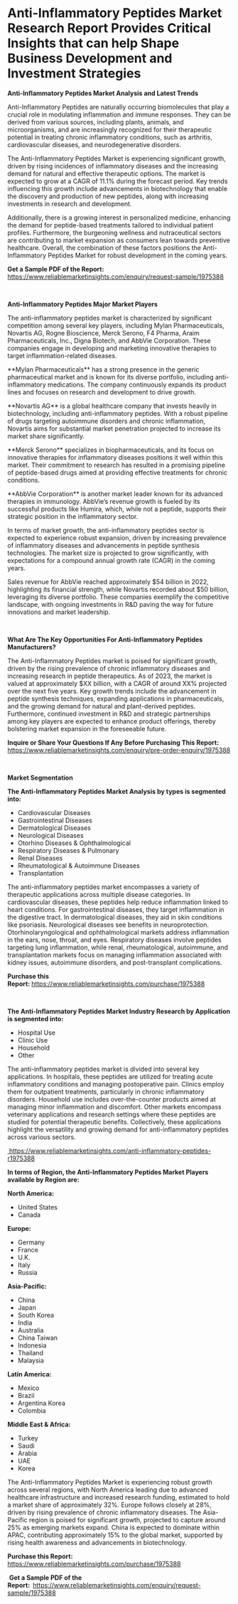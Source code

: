 <p><h1>Anti-Inflammatory Peptides Market Research Report Provides Critical Insights that can help Shape Business Development and Investment Strategies</h1></p><p><strong>Anti-Inflammatory Peptides Market Analysis and Latest Trends</strong></p>
<p><p>Anti-Inflammatory Peptides are naturally occurring biomolecules that play a crucial role in modulating inflammation and immune responses. They can be derived from various sources, including plants, animals, and microorganisms, and are increasingly recognized for their therapeutic potential in treating chronic inflammatory conditions, such as arthritis, cardiovascular diseases, and neurodegenerative disorders. </p><p>The Anti-Inflammatory Peptides Market is experiencing significant growth, driven by rising incidences of inflammatory diseases and the increasing demand for natural and effective therapeutic options. The market is expected to grow at a CAGR of 11.1% during the forecast period. Key trends influencing this growth include advancements in biotechnology that enable the discovery and production of new peptides, along with increasing investments in research and development. </p><p>Additionally, there is a growing interest in personalized medicine, enhancing the demand for peptide-based treatments tailored to individual patient profiles. Furthermore, the burgeoning wellness and nutraceutical sectors are contributing to market expansion as consumers lean towards preventive healthcare. Overall, the combination of these factors positions the Anti-Inflammatory Peptides Market for robust development in the coming years.</p></p>
<p><strong>Get a Sample PDF of the Report:&nbsp;</strong> <a href="https://www.reliablemarketinsights.com/enquiry/request-sample/1975388?utm_campaign=2757&utm_medium=2&utm_source=Github&utm_content=ia&utm_term=19042025&utm_id=anti-inflammatory-peptides">https://www.reliablemarketinsights.com/enquiry/request-sample/1975388</a></p>
<p>&nbsp;</p>
<p><strong>Anti-Inflammatory Peptides Major Market Players</strong></p>
<p><p>The anti-inflammatory peptides market is characterized by significant competition among several key players, including Mylan Pharmaceuticals, Novartis AG, Rogne Bioscience, Merck Serono, F4 Pharma, Araim Pharmaceuticals, Inc., Digna Biotech, and AbbVie Corporation. These companies engage in developing and marketing innovative therapies to target inflammation-related diseases.</p><p>**Mylan Pharmaceuticals** has a strong presence in the generic pharmaceutical market and is known for its diverse portfolio, including anti-inflammatory medications. The company continuously expands its product lines and focuses on research and development to drive growth.</p><p>**Novartis AG** is a global healthcare company that invests heavily in biotechnology, including anti-inflammatory peptides. With a robust pipeline of drugs targeting autoimmune disorders and chronic inflammation, Novartis aims for substantial market penetration projected to increase its market share significantly.</p><p>**Merck Serono** specializes in biopharmaceuticals, and its focus on innovative therapies for inflammatory diseases positions it well within this market. Their commitment to research has resulted in a promising pipeline of peptide-based drugs aimed at providing effective treatments for chronic conditions.</p><p>**AbbVie Corporation** is another market leader known for its advanced therapies in immunology. AbbVie’s revenue growth is fueled by its successful products like Humira, which, while not a peptide, supports their strategic position in the inflammatory sector.</p><p>In terms of market growth, the anti-inflammatory peptides sector is expected to experience robust expansion, driven by increasing prevalence of inflammatory diseases and advancements in peptide synthesis technologies. The market size is projected to grow significantly, with expectations for a compound annual growth rate (CAGR) in the coming years.</p><p>Sales revenue for AbbVie reached approximately $54 billion in 2022, highlighting its financial strength, while Novartis recorded about $50 billion, leveraging its diverse portfolio. These companies exemplify the competitive landscape, with ongoing investments in R&D paving the way for future innovations and market leadership.</p></p>
<p>&nbsp;</p>
<p><strong>What Are The Key Opportunities For Anti-Inflammatory Peptides Manufacturers?</strong></p>
<p><p>The Anti-Inflammatory Peptides market is poised for significant growth, driven by the rising prevalence of chronic inflammatory diseases and increasing research in peptide therapeutics. As of 2023, the market is valued at approximately $XX billion, with a CAGR of around XX% projected over the next five years. Key growth trends include the advancement in peptide synthesis techniques, expanding applications in pharmaceuticals, and the growing demand for natural and plant-derived peptides. Furthermore, continued investment in R&D and strategic partnerships among key players are expected to enhance product offerings, thereby bolstering market expansion in the foreseeable future.</p></p>
<p><strong>Inquire or Share Your Questions If Any Before Purchasing This Report:</strong> <a href="https://www.reliablemarketinsights.com/enquiry/pre-order-enquiry/1975388?utm_campaign=2757&utm_medium=2&utm_source=Github&utm_content=ia&utm_term=19042025&utm_id=anti-inflammatory-peptides">https://www.reliablemarketinsights.com/enquiry/pre-order-enquiry/1975388</a></p>
<p>&nbsp;</p>
<p><strong>Market Segmentation</strong></p>
<p><strong>The Anti-Inflammatory Peptides Market Analysis by types is segmented into:</strong></p>
<p><ul><li>Cardiovascular Diseases</li><li>Gastrointestinal Diseases</li><li>Dermatological Diseases</li><li>Neurological Diseases</li><li>Otorhino Diseases & Ophthalmological</li><li>Respiratory Diseases & Pulmonary</li><li>Renal Diseases</li><li>Rheumatological & Autoimmune Diseases</li><li>Transplantation</li></ul></p>
<p><p>The anti-inflammatory peptides market encompasses a variety of therapeutic applications across multiple disease categories. In cardiovascular diseases, these peptides help reduce inflammation linked to heart conditions. For gastrointestinal diseases, they target inflammation in the digestive tract. In dermatological diseases, they aid in skin conditions like psoriasis. Neurological diseases see benefits in neuroprotection. Otorhinolaryngological and ophthalmological markets address inflammation in the ears, nose, throat, and eyes. Respiratory diseases involve peptides targeting lung inflammation, while renal, rheumatological, autoimmune, and transplantation markets focus on managing inflammation associated with kidney issues, autoimmune disorders, and post-transplant complications.</p></p>
<p><strong>Purchase this Report:&nbsp;</strong><a href="https://www.reliablemarketinsights.com/purchase/1975388?utm_campaign=2757&utm_medium=2&utm_source=Github&utm_content=ia&utm_term=19042025&utm_id=anti-inflammatory-peptides">https://www.reliablemarketinsights.com/purchase/1975388</a></p>
<p>&nbsp;</p>
<p><strong>The Anti-Inflammatory Peptides Market Industry Research by Application is segmented into:</strong></p>
<p><ul><li>Hospital Use</li><li>Clinic Use</li><li>Household</li><li>Other</li></ul></p>
<p><p>The anti-inflammatory peptides market is divided into several key applications. In hospitals, these peptides are utilized for treating acute inflammatory conditions and managing postoperative pain. Clinics employ them for outpatient treatments, particularly in chronic inflammatory disorders. Household use includes over-the-counter products aimed at managing minor inflammation and discomfort. Other markets encompass veterinary applications and research settings where these peptides are studied for potential therapeutic benefits. Collectively, these applications highlight the versatility and growing demand for anti-inflammatory peptides across various sectors.</p></p>
<p><a href="https://www.reliablemarketinsights.com/anti-inflammatory-peptides-r1975388?utm_campaign=2757&utm_medium=2&utm_source=Github&utm_content=ia&utm_term=19042025&utm_id=anti-inflammatory-peptides">&nbsp;https://www.reliablemarketinsights.com/anti-inflammatory-peptides-r1975388</a></p>
<p><strong>In terms of Region, the Anti-Inflammatory Peptides Market Players available by Region are:</strong></p>
<p>
    <p> <strong> North America: </strong>
        <ul>
            <li>United States</li>
            <li>Canada</li>
        </ul>
        </p> 
    <p> <strong> Europe: </strong>
        <ul>
            <li>Germany</li>
            <li>France</li>
            <li>U.K.</li>
            <li>Italy</li>
            <li>Russia</li>
        </ul>
        </p> 
    <p> <strong> Asia-Pacific: </strong>
        <ul>
            <li>China</li>
            <li>Japan</li>
            <li>South Korea</li>
            <li>India</li>
            <li>Australia</li>
            <li>China Taiwan</li>
            <li>Indonesia</li>
            <li>Thailand</li>
            <li>Malaysia</li>
        </ul>
        </p> 
    <p> <strong> Latin America: </strong>
        <ul>
            <li>Mexico</li>
            <li>Brazil</li>
            <li>Argentina Korea</li>
            <li>Colombia</li>
        </ul>
        </p> 
    <p> <strong> Middle East & Africa: </strong>
        <ul>
            <li>Turkey</li>
            <li>Saudi</li>
            <li>Arabia</li>
            <li>UAE</li>
            <li>Korea</li>
        </ul>
    </p>
    </p>
<p><p>The Anti-Inflammatory Peptides Market is experiencing robust growth across several regions, with North America leading due to advanced healthcare infrastructure and increased research funding, estimated to hold a market share of approximately 32%. Europe follows closely at 28%, driven by rising prevalence of chronic inflammatory diseases. The Asia-Pacific region is poised for significant growth, projected to capture around 25% as emerging markets expand. China is expected to dominate within APAC, contributing approximately 15% to the global market, supported by rising health awareness and advancements in biotechnology.</p></p>
<p><strong>Purchase this Report: </strong><a href="https://www.reliablemarketinsights.com/purchase/1975388?utm_campaign=2757&utm_medium=2&utm_source=Github&utm_content=ia&utm_term=19042025&utm_id=anti-inflammatory-peptides">https://www.reliablemarketinsights.com/purchase/1975388</a></p>
<p>&nbsp;<strong>Get a Sample PDF of the Report:&nbsp;&nbsp;</strong><a href="https://www.reliablemarketinsights.com/enquiry/request-sample/1975388?utm_campaign=2757&utm_medium=2&utm_source=Github&utm_content=ia&utm_term=19042025&utm_id=anti-inflammatory-peptides">https://www.reliablemarketinsights.com/enquiry/request-sample/1975388</a></p>
<p><strong></strong></p>
<p><p></p><p></p><p></p></p>